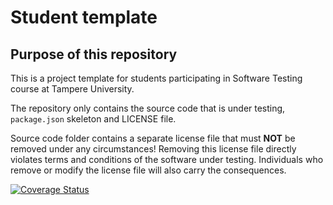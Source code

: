 # Student template

## Purpose of this repository

This is a project template for students participating in Software Testing course
at Tampere University.

The repository only contains the source code that is under testing, `package.json` skeleton
and LICENSE file.

Source code folder contains a separate license file that must **NOT** be removed under any circumstances!
Removing this license file directly violates terms and conditions of the software under testing.
Individuals who remove or modify the license file will also carry the consequences.

[![Coverage Status](https://coveralls.io/repos/github/chaliya96/COMP.SE.200-Project/badge.svg?branch=main)](https://coveralls.io/github/chaliya96/COMP.SE.200-Project?branch=main)
